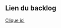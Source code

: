 ## Lien du backlog

[Clique ici](https://github.com/orgs/2024-cda-boulogne/projects/25/views/1 "Lien du backlog")
